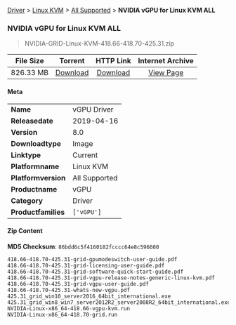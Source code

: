 
[Driver](/README.md)  >  [Linux KVM](/index/Driver/Linux_KVM.md)  >  [All Supported](/index/Driver/Linux_KVM/All_Supported.md)  >  **NVIDIA vGPU for Linux KVM ALL**


###    NVIDIA vGPU for Linux KVM ALL

> NVIDIA-GRID-Linux-KVM-418.66-418.70-425.31.zip   


| **File Size** | **Torrent**  | **HTTP Link** | **Internet Archive** |
|:-------------:|:------------:|:-------------:|:--------------------:|
| 826.33 MB |  [Download](https://archive.org/download/nvgpu_NVIDIA-GRID-Linux-KVM-418.66-418.70-425.31.zip/nvgpu_NVIDIA-GRID-Linux-KVM-418.66-418.70-425.31.zip_archive.torrent)       | [Download](https://archive.org/compress/nvgpu_NVIDIA-GRID-Linux-KVM-418.66-418.70-425.31.zip) | [View Page](https://archive.org/details/nvgpu_NVIDIA-GRID-Linux-KVM-418.66-418.70-425.31.zip)       |

#### Meta

<table>
<tr><td><strong>Name</strong></td><td>vGPU Driver</td></tr>
<tr><td><strong>Releasedate</strong></td><td>2019-04-16</td></tr>
<tr><td><strong>Version</strong></td><td>8.0</td></tr>
<tr><td><strong>Downloadtype</strong></td><td>Image</td></tr>
<tr><td><strong>Linktype</strong></td><td>Current</td></tr>
<tr><td><strong>Platformname</strong></td><td>Linux KVM</td></tr>
<tr><td><strong>Platformversion</strong></td><td>All Supported</td></tr>
<tr><td><strong>Productname</strong></td><td>vGPU</td></tr>
<tr><td><strong>Category</strong></td><td>Driver</td></tr>
<tr><td><strong>Productfamilies</strong></td><td><code>['vGPU']</code></td></tr>
</table>

#### Zip Content

**MD5 Checksum**: `86bdd6c5f4160182fcccc64e8c596600`

```text
418.66-418.70-425.31-grid-gpumodeswitch-user-guide.pdf
418.66-418.70-425.31-grid-licensing-user-guide.pdf
418.66-418.70-425.31-grid-software-quick-start-guide.pdf
418.66-418.70-425.31-grid-vgpu-release-notes-generic-linux-kvm.pdf
418.66-418.70-425.31-grid-vgpu-user-guide.pdf
418.66-418.70-425.31-whats-new-vgpu.pdf
425.31_grid_win10_server2016_64bit_international.exe
425.31_grid_win8_win7_server2012R2_server2008R2_64bit_international.exe
NVIDIA-Linux-x86_64-418.66-vgpu-kvm.run
NVIDIA-Linux-x86_64-418.70-grid.run
```